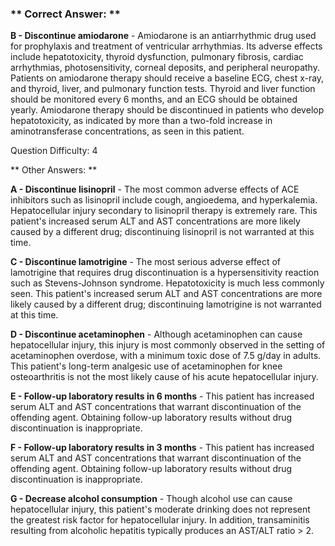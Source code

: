 ### ** Correct Answer: **

**B - Discontinue amiodarone** - Amiodarone is an antiarrhythmic drug used for prophylaxis and treatment of ventricular arrhythmias. Its adverse effects include hepatotoxicity, thyroid dysfunction, pulmonary fibrosis, cardiac arrhythmias, photosensitivity, corneal deposits, and peripheral neuropathy. Patients on amiodarone therapy should receive a baseline ECG, chest x-ray, and thyroid, liver, and pulmonary function tests. Thyroid and liver function should be monitored every 6 months, and an ECG should be obtained yearly. Amiodarone therapy should be discontinued in patients who develop hepatotoxicity, as indicated by more than a two-fold increase in aminotransferase concentrations, as seen in this patient.

Question Difficulty: 4

** Other Answers: **

**A - Discontinue lisinopril** - The most common adverse effects of ACE inhibitors such as lisinopril include cough, angioedema, and hyperkalemia. Hepatocellular injury secondary to lisinopril therapy is extremely rare. This patient's increased serum ALT and AST concentrations are more likely caused by a different drug; discontinuing lisinopril is not warranted at this time.

**C - Discontinue lamotrigine** - The most serious adverse effect of lamotrigine that requires drug discontinuation is a hypersensitivity reaction such as Stevens-Johnson syndrome. Hepatotoxicity is much less commonly seen. This patient's increased serum ALT and AST concentrations are more likely caused by a different drug; discontinuing lamotrigine is not warranted at this time.

**D - Discontinue acetaminophen** - Although acetaminophen can cause hepatocellular injury, this injury is most commonly observed in the setting of acetaminophen overdose, with a minimum toxic dose of 7.5 g/day in adults. This patient's long-term analgesic use of acetaminophen for knee osteoarthritis is not the most likely cause of his acute hepatocellular injury.

**E - Follow-up laboratory results in 6 months** - This patient has increased serum ALT and AST concentrations that warrant discontinuation of the offending agent. Obtaining follow-up laboratory results without drug discontinuation is inappropriate.

**F - Follow-up laboratory results in 3 months** - This patient has increased serum ALT and AST concentrations that warrant discontinuation of the offending agent. Obtaining follow-up laboratory results without drug discontinuation is inappropriate.

**G - Decrease alcohol consumption** - Though alcohol use can cause hepatocellular injury, this patient's moderate drinking does not represent the greatest risk factor for hepatocellular injury. In addition, transaminitis resulting from alcoholic hepatitis typically produces an AST/ALT ratio > 2.

